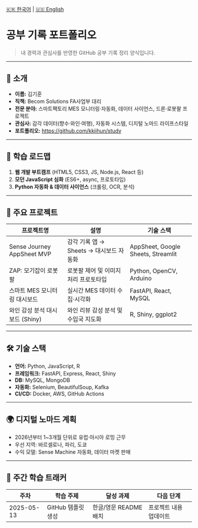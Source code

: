 [🇰🇷 한국어](ko/README.md) | [🇺🇸 English](en/README.md)

# 공부 기록 포트폴리오

> 내 경력과 관심사를 반영한 GitHub 공부 기록 정리 양식입니다.

---

## 👤 소개

- **이름:** 김기훈
- **직책:** Becom Solutions FA사업부 대리
- **전문 분야:** 스마트팩토리 MES 모니터링·자동화, 데이터 사이언스, 드론·로봇팔 프로젝트
- **관심사:** 감각 데이터(향수·와인·여행), 자동화 시스템, 디지털 노마드 라이프스타일
- **포트폴리오:** https://github.com/kkiihun/study

---

## 🎯 학습 로드맵

1. **웹 개발 부트캠프** (HTML5, CSS3, JS, Node.js, React 등)
2. **모던 JavaScript 심화** (ES6+, async, 프로토타입)
3. **Python 자동화 & 데이터 사이언스** (크롤링, OCR, 분석)

---

## 💼 주요 프로젝트

| 프로젝트명                      | 설명                                    | 기술 스택                             |
|-------------------------------|---------------------------------------|-------------------------------------|
| Sense Journey AppSheet MVP    | 감각 기록 앱 → Sheets → 대시보드 자동화      | AppSheet, Google Sheets, Streamlit   |
| ZAP: 모기잡이 로봇팔              | 로봇팔 제어 및 이미지 처리 프로토타입          | Python, OpenCV, Arduino              |
| 스마트 MES 모니터링 대시보드        | 실시간 MES 데이터 수집·시각화                | FastAPI, React, MySQL                |
| 와인 감성 분석 대시보드 (Shiny)     | 와인 리뷰 감성 분석 및 수입국 지도화          | R, Shiny, ggplot2                    |

---

## 🛠️ 기술 스택

- **언어:** Python, JavaScript, R
- **프레임워크:** FastAPI, Express, React, Shiny
- **DB:** MySQL, MongoDB
- **자동화:** Selenium, BeautifulSoup, Kafka
- **CI/CD:** Docker, AWS, GitHub Actions

---

## 🌍 디지털 노마드 계획

- 2026년부터 1~3개월 단위로 유럽·아시아 로밍 근무
- 우선 지역: 바르셀로나, 파리, 도쿄
- 수익 모델: Sense Machine 자동화, 데이터 마켓 판매

---

## 📅 주간 학습 트래커

| 주차       | 학습 주제    | 달성 과제    | 다음 단계    |
|----------|------------|------------|------------|
| 2025-05-13 | GitHub 템플릿 생성 | 한글/영문 README 배치 | 프로젝트 내용 업데이트 |


